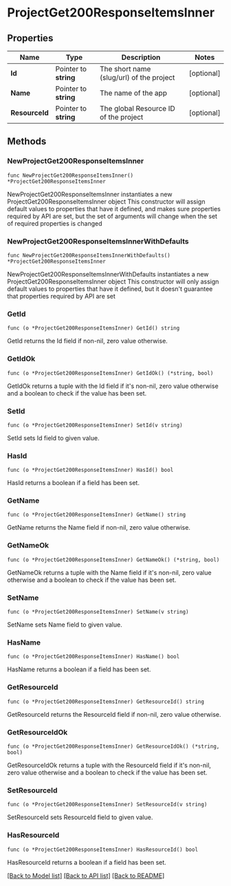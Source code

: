 # ProjectGet200ResponseItemsInner

## Properties

Name | Type | Description | Notes
------------ | ------------- | ------------- | -------------
**Id** | Pointer to **string** | The short name (slug/url) of the project | [optional] 
**Name** | Pointer to **string** | The name of the app | [optional] 
**ResourceId** | Pointer to **string** | The global Resource ID of the project | [optional] 

## Methods

### NewProjectGet200ResponseItemsInner

`func NewProjectGet200ResponseItemsInner() *ProjectGet200ResponseItemsInner`

NewProjectGet200ResponseItemsInner instantiates a new ProjectGet200ResponseItemsInner object
This constructor will assign default values to properties that have it defined,
and makes sure properties required by API are set, but the set of arguments
will change when the set of required properties is changed

### NewProjectGet200ResponseItemsInnerWithDefaults

`func NewProjectGet200ResponseItemsInnerWithDefaults() *ProjectGet200ResponseItemsInner`

NewProjectGet200ResponseItemsInnerWithDefaults instantiates a new ProjectGet200ResponseItemsInner object
This constructor will only assign default values to properties that have it defined,
but it doesn't guarantee that properties required by API are set

### GetId

`func (o *ProjectGet200ResponseItemsInner) GetId() string`

GetId returns the Id field if non-nil, zero value otherwise.

### GetIdOk

`func (o *ProjectGet200ResponseItemsInner) GetIdOk() (*string, bool)`

GetIdOk returns a tuple with the Id field if it's non-nil, zero value otherwise
and a boolean to check if the value has been set.

### SetId

`func (o *ProjectGet200ResponseItemsInner) SetId(v string)`

SetId sets Id field to given value.

### HasId

`func (o *ProjectGet200ResponseItemsInner) HasId() bool`

HasId returns a boolean if a field has been set.

### GetName

`func (o *ProjectGet200ResponseItemsInner) GetName() string`

GetName returns the Name field if non-nil, zero value otherwise.

### GetNameOk

`func (o *ProjectGet200ResponseItemsInner) GetNameOk() (*string, bool)`

GetNameOk returns a tuple with the Name field if it's non-nil, zero value otherwise
and a boolean to check if the value has been set.

### SetName

`func (o *ProjectGet200ResponseItemsInner) SetName(v string)`

SetName sets Name field to given value.

### HasName

`func (o *ProjectGet200ResponseItemsInner) HasName() bool`

HasName returns a boolean if a field has been set.

### GetResourceId

`func (o *ProjectGet200ResponseItemsInner) GetResourceId() string`

GetResourceId returns the ResourceId field if non-nil, zero value otherwise.

### GetResourceIdOk

`func (o *ProjectGet200ResponseItemsInner) GetResourceIdOk() (*string, bool)`

GetResourceIdOk returns a tuple with the ResourceId field if it's non-nil, zero value otherwise
and a boolean to check if the value has been set.

### SetResourceId

`func (o *ProjectGet200ResponseItemsInner) SetResourceId(v string)`

SetResourceId sets ResourceId field to given value.

### HasResourceId

`func (o *ProjectGet200ResponseItemsInner) HasResourceId() bool`

HasResourceId returns a boolean if a field has been set.


[[Back to Model list]](../README.md#documentation-for-models) [[Back to API list]](../README.md#documentation-for-api-endpoints) [[Back to README]](../README.md)


